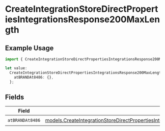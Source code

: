 # CreateIntegrationStoreDirectPropertiesIntegrationsResponse200MaxLength

## Example Usage

```typescript
import { CreateIntegrationStoreDirectPropertiesIntegrationsResponse200MaxLength } from "@vercel/sdk/models/createintegrationstoredirectop.js";

let value:
  CreateIntegrationStoreDirectPropertiesIntegrationsResponse200MaxLength = {
    atBRANDAt8486: {},
  };
```

## Fields

| Field                                                                                                                                                                                                                                                      | Type                                                                                                                                                                                                                                                       | Required                                                                                                                                                                                                                                                   | Description                                                                                                                                                                                                                                                |
| ---------------------------------------------------------------------------------------------------------------------------------------------------------------------------------------------------------------------------------------------------------- | ---------------------------------------------------------------------------------------------------------------------------------------------------------------------------------------------------------------------------------------------------------- | ---------------------------------------------------------------------------------------------------------------------------------------------------------------------------------------------------------------------------------------------------------- | ---------------------------------------------------------------------------------------------------------------------------------------------------------------------------------------------------------------------------------------------------------- |
| `atBRANDAt8486`                                                                                                                                                                                                                                            | [models.CreateIntegrationStoreDirectPropertiesIntegrationsResponse200ApplicationJSONResponseBodyStoreProductAtBRANDAt8486](../models/createintegrationstoredirectpropertiesintegrationsresponse200applicationjsonresponsebodystoreproductatbrandat8486.md) | :heavy_check_mark:                                                                                                                                                                                                                                         | N/A                                                                                                                                                                                                                                                        |